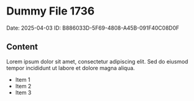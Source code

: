 # Dummy File 1736

Date: 2025-04-03
ID: B886033D-5F69-4808-A45B-091F40C08D0F

## Content

Lorem ipsum dolor sit amet, consectetur adipiscing elit.
Sed do eiusmod tempor incididunt ut labore et dolore magna aliqua.

* Item 1
* Item 2
* Item 3

